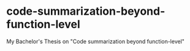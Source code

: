 # code-summarization-beyond-function-level
My Bachelor's Thesis on "Code summarization beyond function-level"
